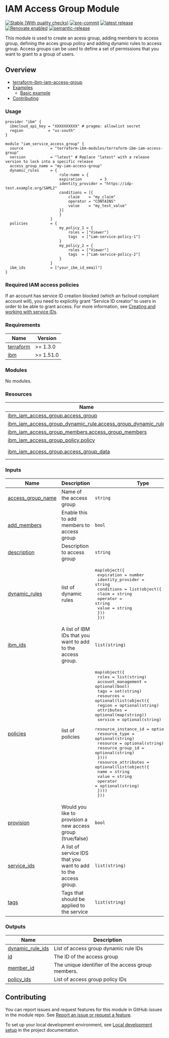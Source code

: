 <!-- BEGIN MODULE HOOK -->

# IAM Access Group Module
<!-- UPDATE BADGE: Update the link for the following badge-->
[![Stable (With quality checks)](https://img.shields.io/badge/Status-Stable%20(With%20quality%20checks)-green)](https://terraform-ibm-modules.github.io/documentation/#/badge-status)
[![pre-commit](https://img.shields.io/badge/pre--commit-enabled-brightgreen?logo=pre-commit&logoColor=white)](https://github.com/pre-commit/pre-commit)
[![latest release](https://img.shields.io/github/v/release/terraform-ibm-modules/terraform-ibm-iam-access-group?logo=GitHub&sort=semver)](https://github.com/terraform-ibm-modules/terraform-ibm-iam-access-group/releases/latest)
[![Renovate enabled](https://img.shields.io/badge/renovate-enabled-brightgreen.svg)](https://renovatebot.com/)
[![semantic-release](https://img.shields.io/badge/%20%20%F0%9F%93%A6%F0%9F%9A%80-semantic--release-e10079.svg)](https://github.com/semantic-release/semantic-release)


This module is used to create an acess group, adding members to access group, defining the acces group policy and adding dynamic rules to access group. Access groups can be used to define a set of permissions that you want to grant to a group of users.
<!-- BEGIN OVERVIEW HOOK -->
## Overview
* [terraform-ibm-iam-access-group](#terraform-ibm-iam-access-group)
* [Examples](./examples)
    * [Basic example](./examples/basic)
* [Contributing](#contributing)
<!-- END OVERVIEW HOOK -->

### Usage

<!--
Add an example of the use of the module in the following code block.

Use real values instead of "var.<var_name>" or other placeholder values
unless real values don't help users know what to change.
-->

```hcl
provider "ibm" {
  ibmcloud_api_key = "XXXXXXXXXX" # pragma: allowlist secret
  region           = "us-south"
}

module "iam_service_access_group" {
  source            = "terraform-ibm-modules/terraform-ibm-iam-access-group"
  version           = "latest" # Replace "latest" with a release version to lock into a specific release
  access_group_name = "my-iam-access-group"
  dynamic_rules     = {
                        rule-name = {
                        expiration        = 3
                        identity_provider = "https://idp-test.example.org/SAML2"
                        conditions = [{
                            claim    = "my_claim"
                            operator = "CONTAINS"
                            value    = "my_test_value"
                        }]
                        }
                    }
  policies          = {
                        my_policy_1 = {
                            roles = ["Viewer"]
                            tags  = ["iam-service-policy-1"]
                        }
                        my_policy_2 = {
                            roles = ["Viewer"]
                            tags  = ["iam-service-policy-2"]
                        }
                    }
  ibm_ids           = ["your_ibm_id_email"]
}
```

### Required IAM access policies

If an account has service ID creation blocked (which an fscloud compliant account will), you need to explicitly grant “Service ID creator” to users in order to be able to grant access.
For more information, see [Creating and working with service IDs](https://cloud.ibm.com/docs/account?topic=account-serviceids&interface=ui).
<!-- END MODULE HOOK -->
<!-- BEGINNING OF PRE-COMMIT-TERRAFORM DOCS HOOK -->
### Requirements

| Name | Version |
|------|---------|
| <a name="requirement_terraform"></a> [terraform](#requirement\_terraform) | >= 1.3.0 |
| <a name="requirement_ibm"></a> [ibm](#requirement\_ibm) | >= 1.51.0 |

### Modules

No modules.

### Resources

| Name | Type |
|------|------|
| [ibm_iam_access_group.access_group](https://registry.terraform.io/providers/ibm-cloud/ibm/latest/docs/resources/iam_access_group) | resource |
| [ibm_iam_access_group_dynamic_rule.access_group_dynamic_rule](https://registry.terraform.io/providers/ibm-cloud/ibm/latest/docs/resources/iam_access_group_dynamic_rule) | resource |
| [ibm_iam_access_group_members.access_group_members](https://registry.terraform.io/providers/ibm-cloud/ibm/latest/docs/resources/iam_access_group_members) | resource |
| [ibm_iam_access_group_policy.policy](https://registry.terraform.io/providers/ibm-cloud/ibm/latest/docs/resources/iam_access_group_policy) | resource |
| [ibm_iam_access_group.access_group_data](https://registry.terraform.io/providers/ibm-cloud/ibm/latest/docs/data-sources/iam_access_group) | data source |

### Inputs

| Name | Description | Type | Default | Required |
|------|-------------|------|---------|:--------:|
| <a name="input_access_group_name"></a> [access\_group\_name](#input\_access\_group\_name) | Name of the access group | `string` | n/a | yes |
| <a name="input_add_members"></a> [add\_members](#input\_add\_members) | Enable this to add members to access group | `bool` | `true` | no |
| <a name="input_description"></a> [description](#input\_description) | Description to access group | `string` | `null` | no |
| <a name="input_dynamic_rules"></a> [dynamic\_rules](#input\_dynamic\_rules) | list of dynamic rules | <pre>map(object({<br>    expiration        = number<br>    identity_provider = string<br>    conditions = list(object({<br>      claim    = string<br>      operator = string<br>      value    = string<br>    }))<br>  }))</pre> | n/a | yes |
| <a name="input_ibm_ids"></a> [ibm\_ids](#input\_ibm\_ids) | A list of IBM IDs that you want to add to the access group. | `list(string)` | `null` | no |
| <a name="input_policies"></a> [policies](#input\_policies) | list of policies | <pre>map(object({<br>    roles              = list(string)<br>    account_management = optional(bool)<br>    tags               = set(string)<br>    resources = optional(list(object({<br>      region               = optional(string)<br>      attributes           = optional(map(string))<br>      service              = optional(string)<br>      resource_instance_id = optional(string)<br>      resource_type        = optional(string)<br>      resource             = optional(string)<br>      resource_group_id    = optional(string)<br>    })))<br>    resource_attributes = optional(list(object({<br>      name     = string<br>      value    = string<br>      operator = optional(string)<br>    })))<br>  }))</pre> | n/a | yes |
| <a name="input_provision"></a> [provision](#input\_provision) | Would you like to provision a new access group (true/false) | `bool` | `true` | no |
| <a name="input_service_ids"></a> [service\_ids](#input\_service\_ids) | A list of service IDS that you want to add to the access group. | `list(string)` | `null` | no |
| <a name="input_tags"></a> [tags](#input\_tags) | Tags that should be applied to the service | `list(string)` | `null` | no |

### Outputs

| Name | Description |
|------|-------------|
| <a name="output_dynamic_rule_ids"></a> [dynamic\_rule\_ids](#output\_dynamic\_rule\_ids) | List of access group dynamic rule IDs |
| <a name="output_id"></a> [id](#output\_id) | The ID of the access group |
| <a name="output_member_id"></a> [member\_id](#output\_member\_id) | The unique identifier of the access group members. |
| <a name="output_policy_ids"></a> [policy\_ids](#output\_policy\_ids) | List of access group policy IDs |
<!-- END OF PRE-COMMIT-TERRAFORM DOCS HOOK -->

<!-- BEGIN CONTRIBUTING HOOK -->

<!-- Leave this section as is so that your module has a link to local development environment set up steps for contributors to follow -->
## Contributing

You can report issues and request features for this module in GitHub issues in the module repo. See [Report an issue or request a feature](https://github.com/terraform-ibm-modules/.github/blob/main/.github/SUPPORT.md).

To set up your local development environment, see [Local development setup](https://terraform-ibm-modules.github.io/documentation/#/local-dev-setup) in the project documentation.
<!-- Source for this readme file: https://github.com/terraform-ibm-modules/common-dev-assets/tree/main/module-assets/ci/module-template-automation -->
<!-- END CONTRIBUTING HOOK -->
